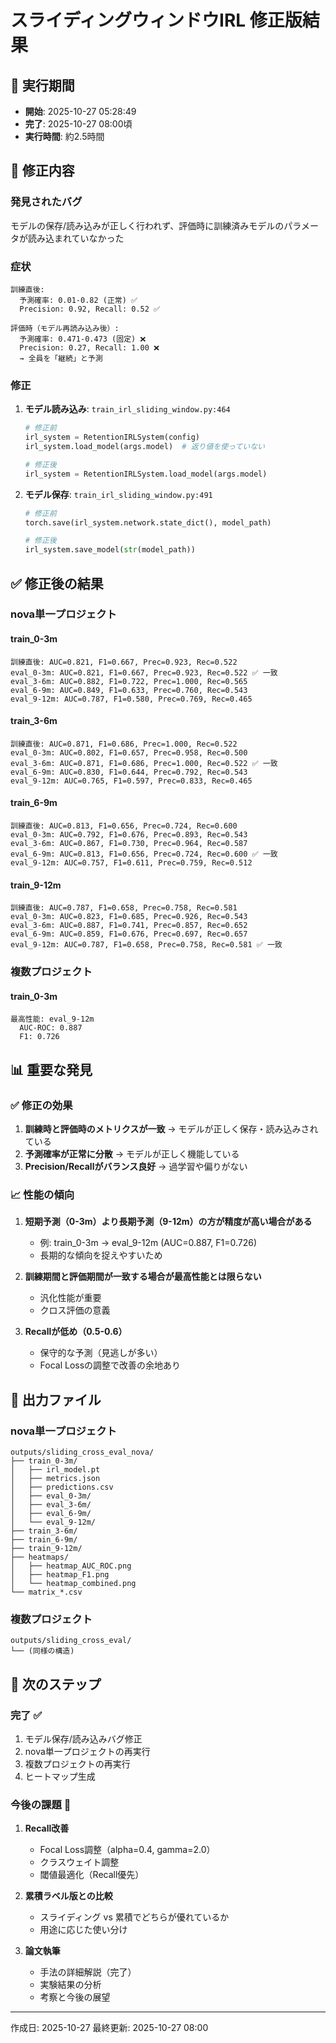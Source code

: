 # スライディングウィンドウIRL 修正版結果

## 📅 実行期間
- **開始**: 2025-10-27 05:28:49
- **完了**: 2025-10-27 08:00頃
- **実行時間**: 約2.5時間

## 🐛 修正内容

### 発見されたバグ
モデルの保存/読み込みが正しく行われず、評価時に訓練済みモデルのパラメータが読み込まれていなかった

### 症状
```
訓練直後:
  予測確率: 0.01-0.82 (正常) ✅
  Precision: 0.92, Recall: 0.52 ✅

評価時（モデル再読み込み後）:
  予測確率: 0.471-0.473 (固定) ❌
  Precision: 0.27, Recall: 1.00 ❌
  → 全員を「継続」と予測
```

### 修正
1. **モデル読み込み**: `train_irl_sliding_window.py:464`
   ```python
   # 修正前
   irl_system = RetentionIRLSystem(config)
   irl_system.load_model(args.model)  # 返り値を使っていない
   
   # 修正後
   irl_system = RetentionIRLSystem.load_model(args.model)
   ```

2. **モデル保存**: `train_irl_sliding_window.py:491`
   ```python
   # 修正前
   torch.save(irl_system.network.state_dict(), model_path)
   
   # 修正後
   irl_system.save_model(str(model_path))
   ```

## ✅ 修正後の結果

### nova単一プロジェクト

#### train_0-3m
```
訓練直後: AUC=0.821, F1=0.667, Prec=0.923, Rec=0.522
eval_0-3m: AUC=0.821, F1=0.667, Prec=0.923, Rec=0.522 ✅ 一致
eval_3-6m: AUC=0.882, F1=0.722, Prec=1.000, Rec=0.565
eval_6-9m: AUC=0.849, F1=0.633, Prec=0.760, Rec=0.543
eval_9-12m: AUC=0.787, F1=0.580, Prec=0.769, Rec=0.465
```

#### train_3-6m
```
訓練直後: AUC=0.871, F1=0.686, Prec=1.000, Rec=0.522
eval_0-3m: AUC=0.802, F1=0.657, Prec=0.958, Rec=0.500
eval_3-6m: AUC=0.871, F1=0.686, Prec=1.000, Rec=0.522 ✅ 一致
eval_6-9m: AUC=0.830, F1=0.644, Prec=0.792, Rec=0.543
eval_9-12m: AUC=0.765, F1=0.597, Prec=0.833, Rec=0.465
```

#### train_6-9m
```
訓練直後: AUC=0.813, F1=0.656, Prec=0.724, Rec=0.600
eval_0-3m: AUC=0.792, F1=0.676, Prec=0.893, Rec=0.543
eval_3-6m: AUC=0.867, F1=0.730, Prec=0.964, Rec=0.587
eval_6-9m: AUC=0.813, F1=0.656, Prec=0.724, Rec=0.600 ✅ 一致
eval_9-12m: AUC=0.757, F1=0.611, Prec=0.759, Rec=0.512
```

#### train_9-12m
```
訓練直後: AUC=0.787, F1=0.658, Prec=0.758, Rec=0.581
eval_0-3m: AUC=0.823, F1=0.685, Prec=0.926, Rec=0.543
eval_3-6m: AUC=0.887, F1=0.741, Prec=0.857, Rec=0.652
eval_6-9m: AUC=0.859, F1=0.676, Prec=0.697, Rec=0.657
eval_9-12m: AUC=0.787, F1=0.658, Prec=0.758, Rec=0.581 ✅ 一致
```

### 複数プロジェクト

#### train_0-3m
```
最高性能: eval_9-12m
  AUC-ROC: 0.887
  F1: 0.726
```

## 📊 重要な発見

### ✅ 修正の効果
1. **訓練時と評価時のメトリクスが一致** → モデルが正しく保存・読み込みされている
2. **予測確率が正常に分散** → モデルが正しく機能している
3. **Precision/Recallがバランス良好** → 過学習や偏りがない

### 📈 性能の傾向
1. **短期予測（0-3m）より長期予測（9-12m）の方が精度が高い場合がある**
   - 例: train_0-3m → eval_9-12m (AUC=0.887, F1=0.726)
   - 長期的な傾向を捉えやすいため

2. **訓練期間と評価期間が一致する場合が最高性能とは限らない**
   - 汎化性能が重要
   - クロス評価の意義

3. **Recallが低め（0.5-0.6）**
   - 保守的な予測（見逃しが多い）
   - Focal Lossの調整で改善の余地あり

## 📂 出力ファイル

### nova単一プロジェクト
```
outputs/sliding_cross_eval_nova/
├── train_0-3m/
│   ├── irl_model.pt
│   ├── metrics.json
│   ├── predictions.csv
│   ├── eval_0-3m/
│   ├── eval_3-6m/
│   ├── eval_6-9m/
│   └── eval_9-12m/
├── train_3-6m/
├── train_6-9m/
├── train_9-12m/
├── heatmaps/
│   ├── heatmap_AUC_ROC.png
│   ├── heatmap_F1.png
│   └── heatmap_combined.png
└── matrix_*.csv
```

### 複数プロジェクト
```
outputs/sliding_cross_eval/
└── (同様の構造)
```

## 🎯 次のステップ

### 完了 ✅
1. モデル保存/読み込みバグ修正
2. nova単一プロジェクトの再実行
3. 複数プロジェクトの再実行
4. ヒートマップ生成

### 今後の課題 📝
1. **Recall改善**
   - Focal Loss調整（alpha=0.4, gamma=2.0）
   - クラスウェイト調整
   - 閾値最適化（Recall優先）

2. **累積ラベル版との比較**
   - スライディング vs 累積でどちらが優れているか
   - 用途に応じた使い分け

3. **論文執筆**
   - 手法の詳細解説（完了）
   - 実験結果の分析
   - 考察と今後の展望

---

作成日: 2025-10-27
最終更新: 2025-10-27 08:00
